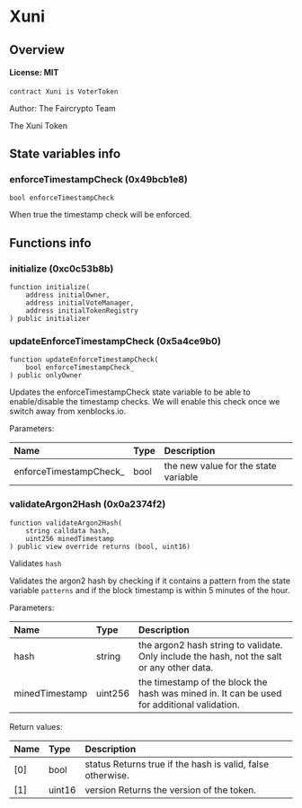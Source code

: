 # Xuni

## Overview

#### License: MIT

```solidity
contract Xuni is VoterToken
```

Author: The Faircrypto Team

The Xuni Token
## State variables info

### enforceTimestampCheck (0x49bcb1e8)

```solidity
bool enforceTimestampCheck
```

When true the timestamp check will be enforced.
## Functions info

### initialize (0xc0c53b8b)

```solidity
function initialize(
    address initialOwner,
    address initialVoteManager,
    address initialTokenRegistry
) public initializer
```


### updateEnforceTimestampCheck (0x5a4ce9b0)

```solidity
function updateEnforceTimestampCheck(
    bool enforceTimestampCheck_
) public onlyOwner
```

Updates the enforceTimestampCheck state variable to be able to enable/disable the timestamp checks.
We will enable this check once we switch away from xenblocks.io.


Parameters:

| Name                   | Type | Description                          |
| :--------------------- | :--- | :----------------------------------- |
| enforceTimestampCheck_ | bool | the new value for the state variable |

### validateArgon2Hash (0x0a2374f2)

```solidity
function validateArgon2Hash(
    string calldata hash,
    uint256 minedTimestamp
) public view override returns (bool, uint16)
```

Validates `hash`

Validates the argon2 hash by checking if it contains a pattern from the state variable `patterns`
and if the block timestamp is within 5 minutes of the hour.


Parameters:

| Name           | Type    | Description                                                                                  |
| :------------- | :------ | :------------------------------------------------------------------------------------------- |
| hash           | string  | the argon2 hash string to validate. Only include the hash, not the salt or any other data.   |
| minedTimestamp | uint256 | the timestamp of the block the hash was mined in. It can be used for additional validation.  |


Return values:

| Name | Type   | Description                                                 |
| :--- | :----- | :---------------------------------------------------------- |
| [0]  | bool   | status Returns true if the hash is valid, false otherwise.  |
| [1]  | uint16 | version Returns the version of the token.                   |
